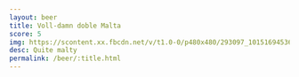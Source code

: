 ```yaml
---
layout: beer
title: Voll-damn doble Malta
score: 5
img: https://scontent.xx.fbcdn.net/v/t1.0-0/p480x480/293097_10151694536623745_633779128_n.jpg?oh=050eaf561cba84d547a6d21ec9364b36&oe=586B6065
desc: Quite malty
permalink: /beer/:title.html
---
```

